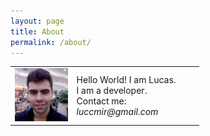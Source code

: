 ```yaml
---
layout: page
title: About
permalink: /about/
---
```


<table style="width:60%">
    <tr>
        <td>
            <img src="/assets/about/eu.jpg" width="120"/>
        </td>
        <td>
            Hello World! I am Lucas.<br>
            I am a developer.<br>
            Contact me: <i>luccmir@gmail.com</i>
        </td>
    </tr>
</table>


